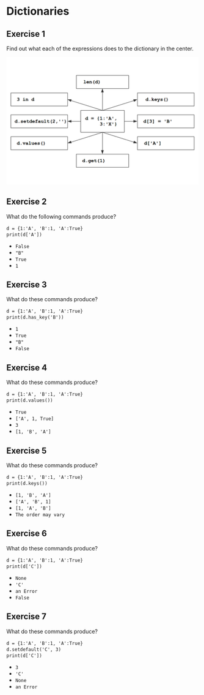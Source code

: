 
# Dictionaries

## Exercise 1

Find out what each of the expressions does to the dictionary in the center.

![dict exercise](exercises/dicts.png)



## Exercise 2 

What do the following commands produce?

    d = {1:'A', 'B':1, 'A':True}
    print(d['A'])

- `False`
- `"B"`
- `True`
- `1`

## Exercise 3

What do these commands produce?

    d = {1:'A', 'B':1, 'A':True}
    print(d.has_key('B'))

- `1`
- `True`
- `"B"`
- `False`

## Exercise 4

What do these commands produce?

    d = {1:'A', 'B':1, 'A':True}
    print(d.values())

- `True`
- `['A', 1, True]`
- `3`
- `[1, 'B', 'A']`

## Exercise 5

What do these commands produce?

    d = {1:'A', 'B':1, 'A':True}
    print(d.keys())

- `[1, 'B', 'A']`
- `['A', 'B', 1]`
- `[1, 'A', 'B']`
- `The order may vary`


## Exercise 6

What do these commands produce?

    d = {1:'A', 'B':1, 'A':True}
    print(d['C'])

- `None`
- `'C'`
- `an Error`
- `False`


## Exercise 7

What do these commands produce?

    d = {1:'A', 'B':1, 'A':True}
    d.setdefault('C', 3)
    print(d['C'])

- `3`
- `'C'`
- `None`
- `an Error`
